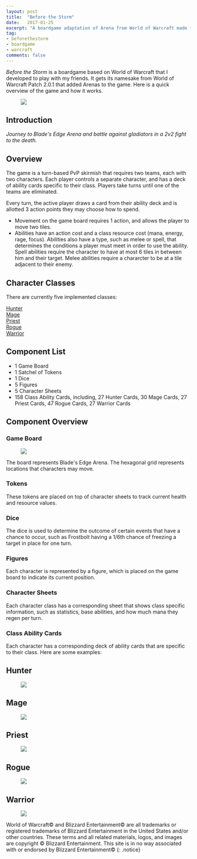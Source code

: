 ```yaml
---
layout: post
title:  "Before the Storm"
date:   2017-01-25
excerpt: "A boardgame adaptation of Arena from World of Warcraft made for personal use."
tag:
- beforethestorm 
- boardgame
- warcraft
comments: false
---
```


*Before the Storm* is a boardgame based on World of Warcraft that I developed to play with my friends. It gets its namesake from World of Warcraft Patch 2.0.1 that added Arenas to the game. Here is a quick overview of the game and how it works.  

<figure>
	<a href="/images/bts-game-overview.jpg"><img src="/images/bts-game-overview.jpg"></a>
</figure>

## Introduction

*Journey to Blade's Edge Arena and battle against gladiators in a 2v2 fight to the death.*

## Overview

The game is a turn-based PvP skirmish that requires two teams, each with two characters. Each player controls a separate character, and has a deck of ability cards specific to their class. Players take turns until one of the teams are eliminated. 

Every turn, the active player draws a card from their ability deck and is allotted 3 action points they may choose how to spend.

* Movement on the game board requires 1 action, and allows the player to move two tiles. 
* Abilities have an action cost and a class resource cost (mana, energy, rage, focus). Abilities also have a type, such as melee or spell, that determines the conditions a player must meet in order to use the ability. Spell abilities require the character to have at most 6 tiles in between him and their target. Melee abilities require a chararcter to be at a tile adjacent to their enemy.

## Character Classes
There are currently five implemented classes:

<div markdown="0"><a href="#hunter" class="btn btn-hunter">Hunter</a></div>
<div markdown="0"><a href="#mage" class="btn btn-mage">Mage</a></div>
<div markdown="0"><a href="#priest" class="btn">Priest</a></div>
<div markdown="0"><a href="#rogue" class="btn btn-rogue">Rogue</a></div>
<div markdown="0"><a href="#warrior" class="btn btn-warrior">Warrior</a></div>

## Component List
* 1 Game Board
* 1 Satchel of Tokens
* 1 Dice
* 5 Figures
* 5 Character Sheets
* 158 Class Ability Cards, including, 27 Hunter Cards, 30 Mage Cards, 27 Priest Cards, 47 Rogue Cards, 27 Warrior Cards
	
## Component Overview

### Game Board
<figure>
	<a href="/images/bts-gameboard.jpg"><img src="/images/bts-gameboard.jpg"></a>
</figure>

The board represents Blade's Edge Arena. The hexagonal grid represents locations that characters may move. 

### Tokens
These tokens are placed on top of character sheets to track current health and resource values.

### Dice
The dice is used to determine the outcome of certain events that have a chance to occur, such as Frostbolt having a 1/6th chance of freezing a target in place for one turn.

### Figures
Each character is represented by a figure, which is placed on the game board to indicate its current position.

### Character Sheets
Each character class has a corresponding sheet that shows class specific information, such as statistics, base abilities, and how much mana they regen per turn.

### Class Ability Cards
Each character has a corresponding deck of ability cards that are specific to their class. Here are some examples:

## Hunter

<figure>
	<a href="#hunter"><img src="/images/bts-hunter-rapidfire.jpg"></a>
</figure>

## Mage

<figure>
	<a href="#mage"><img src="/images/bts-mage-frostbolt.jpg"></a>
</figure>

## Priest

<figure>
	<a href="#priest"><img src="/images/bts-priest-fade.jpg"></a>
</figure>

## Rogue

<figure>
	<a href="#rogue"><img src="/images/bts-rogue-distract.jpg"></a>
</figure>

## Warrior

<figure>
	<a href="#warrior"><img src="/images/bts-warrior-intervene.jpg"></a>
</figure>



World of Warcraft© and Blizzard Entertainment© are all trademarks or registered trademarks of Blizzard Entertainment in the United States and/or other countries. These terms and all related materials, logos, and images are copyright © Blizzard Entertainment. This site is in no way associated with or endorsed by Blizzard Entertainment©
{: .notice}
